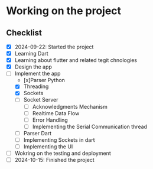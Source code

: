 # Working on the project

## Checklist

- [x] 2024-09-22: Started the project
- [x] Learning Dart
- [x] Learning about flutter and related tegit chnologies
- [x] Design the app
- [ ] Implement the app
  - [x]Parser Python
  - [x] Threading
  - [x] Sockets
  - [ ] Socket Server
    -[ ] Acknowledgments Mechanism
    -[ ] Realtime Data Flow
    -[ ] Error Handling
    -[ ] Implementing the Serial Communication thread
  - [ ] Parser Dart
  - [ ] Implementing Sockets in dart
  - [ ] Implementing the UI
- [ ] Wokring on the testing and deployment
- [ ] 2024-10-15: Finished the project
